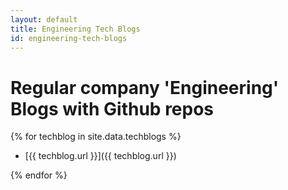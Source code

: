 ```yaml
---
layout: default
title: Engineering Tech Blogs
id: engineering-tech-blogs
---
```


# Regular company 'Engineering' Blogs with Github repos

{% for techblog in site.data.techblogs %}
* [{{ techblog.url }}]({{ techblog.url }})

{% endfor %}
